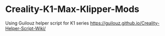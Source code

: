 # Creality-K1-Max-Klipper-Mods
Using Guilouz helper script for K1 series https://guilouz.github.io/Creality-Helper-Script-Wiki/
